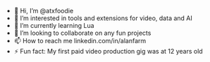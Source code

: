- 👋 Hi, I’m @atxfoodie
- 👀 I’m interested in tools and extensions for video, data and AI
- 🌱 I’m currently learning Lua
- 💞️ I’m looking to collaborate on any fun projects
- 📫 How to reach me linkedin.com/in/alanfarm
- ⚡ Fun fact: My first paid video production gig was at 12 years old

<!---
atxfoodie/atxfoodie is a ✨ special ✨ repository because its `README.md` (this file) appears on your GitHub profile.
You can click the Preview link to take a look at your changes.
--->

